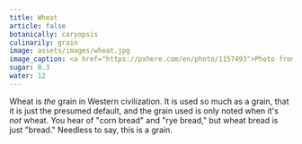```yaml
---
title: Wheat
article: false
botanically: caryopsis
culinarily: grain
image: assets/images/wheat.jpg
image_caption: <a href="https://pxhere.com/en/photo/1157493">Photo from PxHere</a>
sugar: 0.3
water: 12
---
```

Wheat is *the* grain in Western civilization. It is used so much as a grain, that it is just the presumed default, and the grain used is only noted when it's *not* wheat. You hear of "corn bread" and "rye bread," but wheat bread is just "bread." Needless to say, this is a grain.
